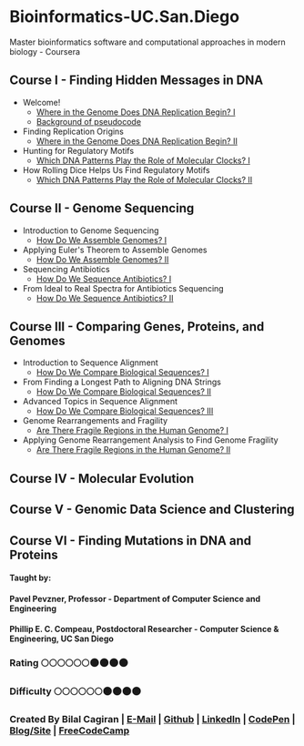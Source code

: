 # Bioinformatics-UC.San.Diego
Master bioinformatics software and computational approaches in modern biology - Coursera

## Course I - Finding Hidden Messages in DNA
* Welcome!
  * [Where in the Genome Does DNA Replication Begin? I](http://bioinformaticsalgorithms.com/faqs/replication.html)
  * [Background of pseudocode](http://bioinformaticsalgorithms.com/excerpt/Pseudocode.pdf)
* Finding Replication Origins
  * [Where in the Genome Does DNA Replication Begin? II](http://bioinformaticsalgorithms.com/faqs/replication.html#week2)
* Hunting for Regulatory Motifs
  * [Which DNA Patterns Play the Role of Molecular Clocks? I](http://bioinformaticsalgorithms.com/faqs/motifs.html)
* How Rolling Dice Helps Us Find Regulatory Motifs
  * [Which DNA Patterns Play the Role of Molecular Clocks? II](http://bioinformaticsalgorithms.com/faqs/motifs.html#week4)
  
## Course II - Genome Sequencing
* Introduction to Genome Sequencing
  * [How Do We Assemble Genomes? I](http://bioinformaticsalgorithms.com/faqs/assembly.html#week1)
* Applying Euler's Theorem to Assemble Genomes
  * [How Do We Assemble Genomes? II](http://bioinformaticsalgorithms.com/faqs/assembly.html#week2)
* Sequencing Antibiotics
  * [How Do We Sequence Antibiotics? I](http://bioinformaticsalgorithms.com/faqs/antibiotics.html#week3)
* From Ideal to Real Spectra for Antibiotics Sequencing
  * [How Do We Sequence Antibiotics? II](http://bioinformaticsalgorithms.com/faqs/antibiotics.html#week4)

## Course III - Comparing Genes, Proteins, and Genomes
* Introduction to Sequence Alignment
  * [How Do We Compare Biological Sequences? I](http://bioinformaticsalgorithms.com/faqs/alignment.html#week1)
* From Finding a Longest Path to Aligning DNA Strings
  * [How Do We Compare Biological Sequences? II](http://bioinformaticsalgorithms.com/faqs/alignment.html#week2)
* Advanced Topics in Sequence Alignment
  * [How Do We Compare Biological Sequences? III](http://bioinformaticsalgorithms.com/faqs/alignment.html#week3)
* Genome Rearrangements and Fragility
  * [Are There Fragile Regions in the Human Genome? I](http://bioinformaticsalgorithms.com/faqs/rearrangements.html#week4)
* Applying Genome Rearrangement Analysis to Find Genome Fragility
  * [Are There Fragile Regions in the Human Genome? II](http://bioinformaticsalgorithms.com/faqs/rearrangements.html#week5)

## Course IV - Molecular Evolution
## Course V - Genomic Data Science and Clustering
## Course VI - Finding Mutations in DNA and Proteins 

#### Taught by: 
#### Pavel Pevzner, Professor - Department of Computer Science and Engineering 
#### Phillip E. C. Compeau, Postdoctoral Researcher - Computer Science & Engineering, UC San Diego

### Rating :full_moon::full_moon::full_moon::full_moon::full_moon::full_moon::new_moon::new_moon::new_moon::new_moon:
### Difficulty :full_moon::full_moon::full_moon::full_moon::full_moon::full_moon::new_moon::new_moon::new_moon::new_moon:

### Created By Bilal Cagiran | [E-Mail](mailto:bcagiran@hotmail.com) | [Github](https://github.com/extwiii/) | [LinkedIn](https://linkedin.com/in/bilalcagiran) | [CodePen](http://codepen.io/extwiii/) | [Blog/Site](http://bilalcagiran.com) | [FreeCodeCamp](https://www.freecodecamp.com/extwiii) 

